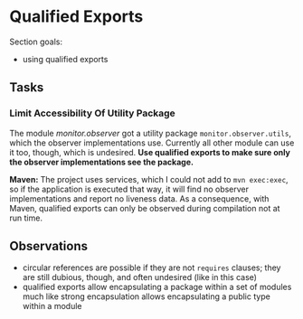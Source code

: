 # Qualified Exports

Section goals:

* using qualified exports


## Tasks

### Limit Accessibility Of Utility Package

The module _monitor.observer_ got a utility package `monitor.observer.utils`, which the observer implementations use.
Currently all other module can use it too, though, which is undesired.
**Use qualified exports to make sure only the observer implementations see the package.**

**Maven:**
The project uses services, which I could not add to `mvn exec:exec`, so if the application is executed that way, it will find no observer implementations and report no liveness data.
As a consequence, with Maven, qualified exports can only be observed during compilation not at run time.

## Observations

* circular references are possible if they are not `requires` clauses; they are still dubious, though, and often undesired (like in this case)
* qualified exports allow encapsulating a package within a set of modules much like strong encapsulation allows encapsulating a public type within a module
